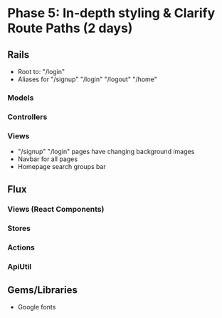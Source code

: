 # Phase 5: In-depth styling & Clarify Route Paths (2 days)

## Rails
* Root to: "/login"
* Aliases for "/signup" "/login" "/logout" "/home"

### Models
### Controllers
### Views
* "/signup" "/login" pages have changing background images
* Navbar for all pages
* Homepage search groups bar

## Flux
### Views (React Components)
### Stores
### Actions
### ApiUtil

## Gems/Libraries
* Google fonts

